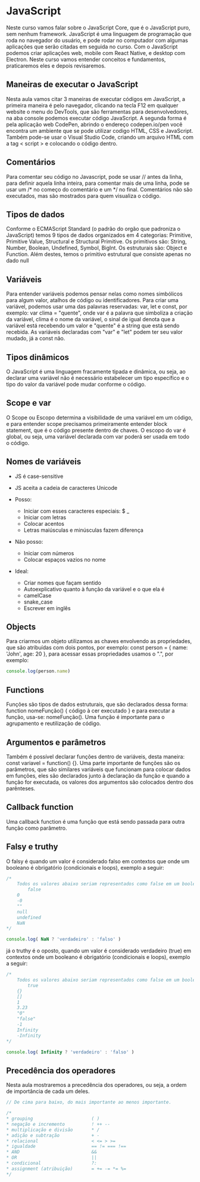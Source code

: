 <!-- Notas retiradas do site https://rocketseat.com.br -->

# JavaScript

Neste curso vamos falar sobre o JavaScript Core, que é o JavaScript puro, sem nenhum framework. JavaScript é uma linguagem de programação que roda no navegador do usuário, e pode rodar no computador com algumas aplicações que serão citadas em seguida no curso. Com o JavaScript podemos criar aplicações web, mobile com React Native, e desktop com Electron. Neste curso vamos entender conceitos e fundamentos, praticaremos eles e depois revisaremos.

## Maneiras de executar o JavaScript


Nesta aula vamos citar 3 maneiras de executar códigos em JavaScript, a primeira maneira é pelo navegador, clicando na tecla F12 em qualquer website o menu do DevTools, que são ferramentas para desenvolvedores, na aba console podemos executar código JavaScript. A segunda forma é pela aplicação web CodePen, abrindo o endereço codepen.io/pen você encontra um ambiente que se pode utilizar codigo HTML, CSS e JavaScript. Também pode-se usar o Visual Studio Code, criando um arquivo HTML com a tag < script > e colocando o código dentro.

## Comentários

Para comentar seu código no Javascript, pode se usar // antes da linha, para definir aquela linha inteira, para comentar mais de uma linha, pode se usar um /* no começo do comentário e um */ no final. Comentários não são executados, mas são mostrados para quem visualiza o código.

## Tipos de dados

Conforme o ECMAScript Standard (o padrão do orgão que padroniza o JavaScript) temos 9 tipos de dados organizados em 4 categorias: Primitive, Primitive Value, Structural e Structural Primitive. Os primitivos são: String, Number, Boolean, Undefined, Symbol, BigInt. Os estruturais são: Object e Function. Além destes, temos o primitivo estrutural que consiste apenas no dado null

## Variáveis

Para entender variáveis podemos pensar nelas como nomes simbólicos para algum valor, atalhos de código ou identificadores. Para criar uma variável, podemos usar uma das palavras reservadas: var, let e const, por exemplo: var clima = "quente", onde var é a palavra que simboliza a criação da variável, clima é o nome da variável, o sinal de igual denota que a variável está recebendo um valor e "quente" é a string que está sendo recebida. As variáveis declaradas com "var" e "let" podem ter seu valor mudado, já a const não.

## Tipos dinâmicos

O JavaScript é uma linguagem fracamente tipada e dinâmica, ou seja, ao declarar uma variável não é necessário estabelecer um tipo específico e o tipo do valor da variável pode mudar conforme o código.

## Scope e var

O Scope ou Escopo determina a visibilidade de uma variável em um código, e para entender scope precisamos primeiramente entender block statement, que é o código presente dentro de chaves. O escopo do var é global, ou seja, uma variável declarada com var poderá ser usada em todo o código.

## Nomes de variáveis

- JS é case-sensitive
- JS aceita a cadeia de caracteres Unicode

- Posso:
    - Iniciar com esses caracteres especiais: $ _
    - Iniciar com letras
    - Colocar acentos
    - Letras maiúsculas e minúsculas fazem diferença

- Não posso:
    - Iniciar com números
    - Colocar espaços vazios no nome

- Ideal:
    - Criar nomes que façam sentido
    - Autoexplicativo quanto à função da variável e o que ela é
    - camelCase
    - snake_case
    - Escrever em inglês

## Objects

Para criarmos um objeto utilizamos as chaves envolvendo as propriedades, que são atribuídas com dois pontos, por exemplo: const person = { name: 'John', age: 20 }, para acessar essas propriedades usamos o ".", por exemplo: 

```javascript
console.log(person.name)
```

## Functions

Funções são tipos de dados estruturais, que são declarados dessa forma: function nomeFunção() { código à cer executado } e para executar a função, usa-se: nomeFunção(). Uma função é importante para o agrupamento e reutilização de código.

## Argumentos e parâmetros

Também é possível declarar funções dentro de variáveis, desta maneira: const variavel = function() {}. Uma parte importante de funções são os parâmetros, que são similares variáveis que funcionam para colocar dados em funções, eles são declarados junto à declaração da função e quando a função for executada, os valores dos argumentos são colocados dentro dos parênteses.

## Callback function

Uma callback function é uma função que está sendo passada para outra função como parâmetro.

## Falsy e truthy

O falsy é quando um valor é considerado falso em contextos que onde um booleano é obrigatório (condicionais e loops), exemplo a seguir:

```javascript
/*
	Todos os valores abaixo seriam representados como false em um boolean.
		false
    0
    -0
    ""
    null
    undefined
    NaN
*/
```

```javascript
console.log( NaN ? 'verdadeiro' : 'falso' )
```

já o truthy é o oposto, quando um valor é considerado verdadeiro (true) em contextos onde um booleano é obrigatório (condicionais e loops), exemplo a seguir:

```javascript
/* 
	Todos os valores abaixo seriam representados como false em um boolean.
		true
    {}
    []
    1
    3.23
    "0"
    "false"
    -1
    Infinity
    -Infinity
*/
```

```javascript
console.log( Infinity ? 'verdadeiro' : 'falso' )
```

## Precedência dos operadores

Nesta aula mostraremos a precedência dos operadores, ou seja, a ordem de importância de cada um deles.

```javascript
// De cima para baixo, do mais importante ao menos importante.
```

```javascript
/*
* grouping                      ( )
* negação e incremento          ! ++ --
* multiplicação e divisão       * /
* adição e subtração            + -
* relacional                    < <= > >=
* igualdade                     == != === !==
* AND                           && 
* OR                            ||
* condicional                   ?:
* assignment (atribuição)       = += -= *= %= 
*/
```
